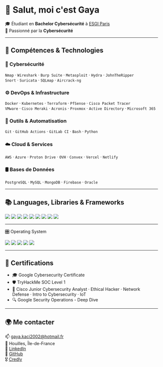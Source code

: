 # 👋 Salut, moi c'est Gaya

🎓 Étudiant en **Bachelor Cybersécurité** à [ESGI Paris](https://www.esgi.fr)  
🔐 Passionné par la **Cybersécurité**

---

## 🧠 Compétences & Technologies

### 🔐 Cybersécurité
`Nmap` · `Wireshark` · `Burp Suite` · `Metasploit` · `Hydra` · `JohnTheRipper`  
`Snort` · `Suricata` · `SQLmap` · `Aircrack-ng` 

### ⚙️ DevOps & Infrastructure
`Docker` · `Kubernetes` · `Terraform` · `PfSense` · `Cisco Packet Tracer`  
`VMware` · `Cisco Meraki` · `Acronis` · `Proxmox` · `Active Directory` · `Microsoft 365`

### 🧰 Outils & Automatisation
`Git` · `GitHub Actions` · `GitLab CI` · `Bash` · `Python`

### ☁️ Cloud & Services
`AWS` · `Azure` · `Proton Drive` · `OVH` · `Convex` · `Vercel` · `Netlify`

### 🛢️ Bases de Données
`PostgreSQL` · `MySQL` · `MongoDB` · `Firebase` · `Oracle`

---

## 📚 Languages, Libraries & Frameworks

<div align="left" style="margin-top:10px;">

<img src="https://img.shields.io/badge/TypeScript-3178C6?style=for-the-badge&logo=typescript&logoColor=white" />
<img src="https://img.shields.io/badge/JavaScript-F7DF1E?style=for-the-badge&logo=javascript&logoColor=black" />
<img src="https://img.shields.io/badge/React-20232A?style=for-the-badge&logo=react&logoColor=61DAFB" />
<img src="https://img.shields.io/badge/Next.js-000000?style=for-the-badge&logo=next.js&logoColor=white" />
<img src="https://img.shields.io/badge/Python-3776AB?style=for-the-badge&logo=python&logoColor=white" />
<img src="https://img.shields.io/badge/Bash-121011?style=for-the-badge&logo=gnu-bash&logoColor=white" />
<img src="https://img.shields.io/badge/C-00599C?style=for-the-badge&logo=c&logoColor=white" />
<img src="https://img.shields.io/badge/HTML5-E34F26?style=for-the-badge&logo=html5&logoColor=white" />
<img src="https://img.shields.io/badge/CSS3-1572B6?style=for-the-badge&logo=css3&logoColor=white" />

</div>

---

🎛️ Operating System
<div align="left" style="margin-top:10px;">

<img src="https://img.shields.io/badge/Linux-FCC624?style=for-the-badge&logo=linux&logoColor=black" />
<img src="https://img.shields.io/badge/Windows-0078D6?style=for-the-badge&logo=windows&logoColor=white" />
<img src="https://img.shields.io/badge/macOS-000000?style=for-the-badge&logo=apple&logoColor=white" />
<img src="https://img.shields.io/badge/Android-3DDC84?style=for-the-badge&logo=android&logoColor=white" />
<img src="https://img.shields.io/badge/iOS-000000?style=for-the-badge&logo=apple&logoColor=white" />

</div>

---

## 📜 Certifications

- 🎓 Google Cybersecurity Certificate
- 🛡️ TryHackMe SOC Level 1
- 🔐 Cisco Junior Cybersecurity Analyst · Ethical Hacker · Network Defense · Intro to Cybersecurity · IoT
- 🔍 Google Security Operations - Deep Dive

---

## 🌍 Me contacter

📫 gaya.kaci2002@hotmail.fr  
📍 Houilles, Île-de-France  
🔗 [LinkedIn](https://www.linkedin.com/in/gayakaci/)  
🐙 [GitHub](https://github.com/gayakaci20)  
🎖️ [Credly](https://www.credly.com/users/gaya-kaci2002)
